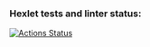 ### Hexlet tests and linter status:
[![Actions Status](https://github.com/nbagr/algorithms-project-69/actions/workflows/hexlet-check.yml/badge.svg)](https://github.com/nbagr/algorithms-project-69/actions)